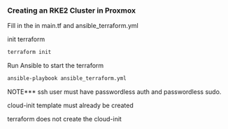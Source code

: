 ### Creating an RKE2 Cluster in Proxmox

Fill in the <variables> in main.tf and ansible_terraform.yml

init terraform 
```bash
terraform init
```

Run Ansible to start the terraform

```bash
ansible-playbook ansible_terraform.yml
```

NOTE***
ssh user must have passwordless auth and passwordless sudo. 

cloud-init template must already be created

terraform does not create the cloud-init